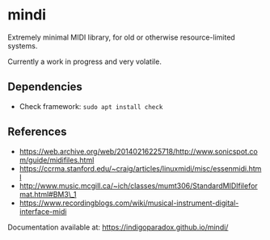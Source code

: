 # mindi

Extremely minimal MIDI library, for old or otherwise resource-limited systems.

Currently a work in progress and very volatile.

## Dependencies

- Check framework:
`sudo apt install check`

## References

- https://web.archive.org/web/20140216225718/http://www.sonicspot.com/guide/midifiles.html
- https://ccrma.stanford.edu/~craig/articles/linuxmidi/misc/essenmidi.html
- http://www.music.mcgill.ca/~ich/classes/mumt306/StandardMIDIfileformat.html#BM3\_1
- https://www.recordingblogs.com/wiki/musical-instrument-digital-interface-midi

Documentation available at: https://indigoparadox.github.io/mindi/
